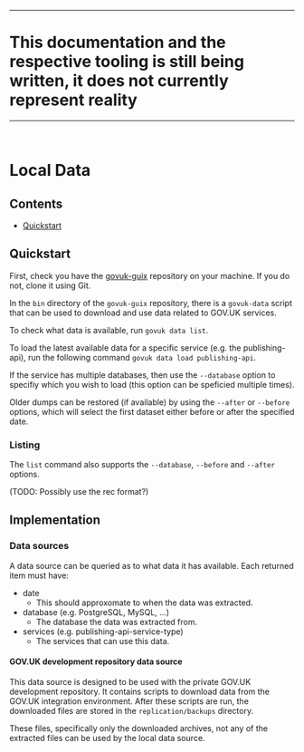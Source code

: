***
# __This documentation and the respective tooling is still being written, it does not currently represent reality__
***
<br>

# Local Data

## Contents

 - [Quickstart](#quickstart)

## Quickstart

First, check you have the [govuk-guix][govuk-guix] repository on
your machine. If you do not, clone it using Git.

In the `bin` directory of the `govuk-guix` repository, there is a
`govuk-data` script that can be used to download and use data related
to GOV.UK services.

To check what data is available, run `govuk data list`.

To load the latest available data for a specific service (e.g. the
publishing-api), run the following command `govuk data load
publishing-api`.

If the service has multiple databases, then use the `--database`
option to specifiy which you wish to load (this option can be
speficied multiple times).

Older dumps can be restored (if available) by using the `--after` or
`--before` options, which will select the first dataset either before
or after the specified date.

### Listing

The `list` command also supports the `--database`, `--before` and
`--after` options.

(TODO: Possibly use the rec format?)

## Implementation

### Data sources

A data source can be queried as to what data it has available. Each
returned item must have:

 - date
   - This should approxomate to when the data was extracted.
 - database (e.g. PostgreSQL, MySQL, ...)
   - The database the data was extracted from.
 - services (e.g. publishing-api-service-type)
   - The services that can use this data.

#### GOV.UK development repository data source

This data source is designed to be used with the private GOV.UK
development repository. It contains scripts to download data from the
GOV.UK integration environment. After these scripts are run, the
downloaded files are stored in the `replication/backups` directory.

These files, specifically only the downloaded archives, not any of the
extracted files can be used by the local data source.


[govuk-guix]: https://github.com/alphagov/govuk-guix
